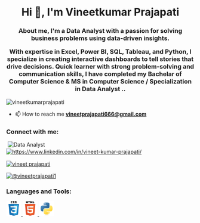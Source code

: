 <h1 align="center">Hi 👋, I'm Vineetkumar Prajapati</h1>
<h3 align="center">About me, I'm a Data Analyst with a passion for solving business problems using data-driven insights.

With expertise in Excel, Power BI, SQL, Tableau, and Python, I specialize in creating interactive dashboards to tell stories that drive decisions. Quick learner with strong problem-solving and communication skills, I have completed my Bachelar of Computer Science & MS in Computer Science / Specialization in Data Analyst ..</h3>

<p align="left"> <img src="https://komarev.com/ghpvc/?username=vineetkumarprajapati&label=Profile%20views&color=0e75b6&style=flat" alt="vineetkumarprajapati" /> </p>

- 📫 How to reach me **vineetprajapati666@gmail.com**

<h3 align="left">Connect with me:</h3>

<img align="right" alt="Data Analyst" width="500" src="https://www.webmdpracticepro.com/wp-content/uploads/sites/13/2021/05/Feature_SEOImprovementPlan_750x500.png">

<p align="left">
<a href="https://www.linkedin.com/in/vineet-kumar-prajapati/" target="blank"><img align="center" src="https://raw.githubusercontent.com/rahuldkjain/github-profile-readme-generator/master/src/images/icons/Social/linked-in-alt.svg" alt="https://www.linkedin.com/in/vineet-kumar-prajapati/" height="30" width="40" /></a>
  
<a href="https://www.hackerrank.com/vineet prajapati" target="blank"><img align="center" src="https://raw.githubusercontent.com/rahuldkjain/github-profile-readme-generator/master/src/images/icons/Social/hackerrank.svg" alt="vineet prajapati" height="30" width="40" /></a>

<a href="https://www.hackerearth.com/@vineetprajapati1" target="blank"><img align="center" src="https://raw.githubusercontent.com/rahuldkjain/github-profile-readme-generator/master/src/images/icons/Social/hackerearth.svg" alt="@vineetprajapati1" height="30" width="40" /></a>
</p>

<h3 align="left">Languages and Tools:</h3>
<p align="left"> <a href="https://www.w3schools.com/css/" target="_blank" rel="noreferrer"> <img src="https://raw.githubusercontent.com/devicons/devicon/master/icons/css3/css3-original-wordmark.svg" alt="css3" width="40" height="40"/> </a> <a href="https://www.w3.org/html/" target="_blank" rel="noreferrer"> <img src="https://raw.githubusercontent.com/devicons/devicon/master/icons/html5/html5-original-wordmark.svg" alt="html5" width="40" height="40"/> </a> <a href="https://www.python.org" target="_blank" rel="noreferrer"> <img src="https://raw.githubusercontent.com/devicons/devicon/master/icons/python/python-original.svg" alt="python" width="40" height="40"/> </a> </p>
